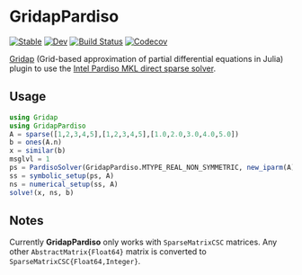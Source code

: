 # GridapPardiso

[![Stable](https://img.shields.io/badge/docs-stable-blue.svg)](https://gridap.github.io/GridapPardiso.jl/stable)
[![Dev](https://img.shields.io/badge/docs-dev-blue.svg)](https://gridap.github.io/GridapPardiso.jl/dev)
[![Build Status](https://travis-ci.com/gridap/GridapPardiso.jl.svg?branch=master)](https://travis-ci.com/gridap/GridapPardiso.jl)
[![Codecov](https://codecov.io/gh/gridap/GridapPardiso.jl/branch/master/graph/badge.svg)](https://codecov.io/gh/gridap/GridapPardiso.jl)

[Gridap](https://github.com/gridap/Gridap.jl) (Grid-based approximation of partial differential equations in Julia) plugin to use the [Intel Pardiso MKL direct sparse solver](https://software.intel.com/en-us/mkl-developer-reference-fortran-intel-mkl-pardiso-parallel-direct-sparse-solver-interface).

## Usage

```julia
using Gridap
using GridapPardiso
A = sparse([1,2,3,4,5],[1,2,3,4,5],[1.0,2.0,3.0,4.0,5.0])
b = ones(A.n)
x = similar(b)
msglvl = 1
ps = PardisoSolver(GridapPardiso.MTYPE_REAL_NON_SYMMETRIC, new_iparm(A), msglvl)
ss = symbolic_setup(ps, A)
ns = numerical_setup(ss, A)
solve!(x, ns, b)
```

## Notes

Currently **GridapPardiso** only works with `SparseMatrixCSC` matrices. Any other `AbstractMatrix{Float64}` matrix is converted to `SparseMatrixCSC{Float64,Integer}`.
